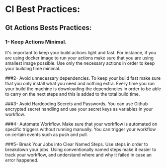 # CI Best Practices: 

## Gt Actions Bests Practices:  

### 1- Keep Actions Minimal.
It's important to keep your build actions light and fast. For instance, if you are using docker image to run your actions make sure that you are using smallest image possible. Use only the necessary actions in order to keep your building time minimal.

###2- Avoid unnecessary dependencies.
To keep your build fast make sure that you only install what you need and nothing extra. Every time you run your build the machine is downloading the dependencies in order to be able to carry on the next steps and this is added to the total build time. 

###3- Avoid Hardcoding Secrets and Passwords.
You can use Github encrypted secret handling and use your secret keys as variables in your workflow. 

###4- Automate Workflow.
Make sure that your workflow is automated on specific triggers without running manually. You can trigger your workflow on certain events such as push and pull.

###5- Break Your Jobs into Clear Named Steps.
Use steps in order to breakdown your jobs. Using conventionally named steps make it easier to track your workflow, and understand where and why it failed in case an error happened.
